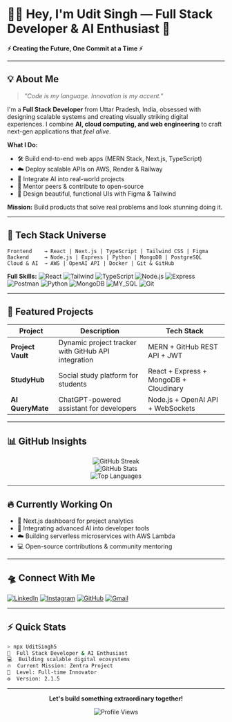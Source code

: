 <!--<h2 align="left">Hi 👋! This side Udit and I'm an AI/ML enthusiast, from UttarPradesh , India.</h2>

###


<h3 align="center" style="color: #333333; font-family: 'Arial', sans-serif;">📊 GitHub Insights</h3>
<div align="center">
  <img src="https://github-readme-stats.vercel.app/api?username=Uditsingh5&hide_title=false&hide_rank=false&show_icons=true&include_all_commits=true&count_private=true&disable_animations=false&theme=tokyonight&locale=en&hide_border=true" height="160" alt="GitHub Stats" />
  <img src="https://github-readme-stats.vercel.app/api/top-langs?username=Uditsingh5&locale=en&hide_title=false&layout=compact&card_width=320&langs_count=5&theme=tokyonight&hide_border=true" height="160" alt="Languages" />
</div>

---

<h3 align="center" style="color: #FF8C00; font-family: 'Courier New', Courier, monospace;">💻 Tech Stack</h3>

<div align="center">
  <img src="https://cdn.jsdelivr.net/gh/devicons/devicon/icons/javascript/javascript-original.svg" height="45" alt="JavaScript" />
  <img src="https://cdn.jsdelivr.net/gh/devicons/devicon/icons/html5/html5-original.svg" height="45" alt="HTML" />
  <img src="https://cdn.jsdelivr.net/gh/devicons/devicon/icons/css3/css3-original.svg" height="45" alt="CSS" />
  <img src="https://cdn.jsdelivr.net/gh/devicons/devicon/icons/python/python-original.svg" height="45" alt="Python" />
  <img src="https://cdn.jsdelivr.net/gh/devicons/devicon/icons/mysql/mysql-original.svg" height="45" alt="MySQL" />
  <img src="https://cdn.jsdelivr.net/gh/devicons/devicon/icons/cplusplus/cplusplus-original.svg" height="45" alt="C++" />
  <img src="https://cdn.jsdelivr.net/gh/devicons/devicon/icons/c/c-original.svg" height="45" alt="C" />
  <img src="https://cdn.jsdelivr.net/gh/devicons/devicon/icons/figma/figma-original.svg" height="45" alt="Figma" />
</div>

---

<h3 align="center" style="color: #333333; font-family: 'Arial', sans-serif;">🎨 My Artistic Side</h3>
<div align="center">
  <img src="https://i.giphy.com/media/v1.Y2lkPTc5MGI3NjExM3ZuNnh0NHl2MGxlMzhqdGc5cWRueXYwNm1wMHV3b3Fndm5zdzBvbCZlcD12MV9pbnRlcm5hbF9naWZfYnlfaWQmY3Q9Zw/QDjpIL6oNCVZ4qzGs7/giphy.gif" alt="GIF" height="180" />
</div>

---

<h3 align="center" style="color: #00CED1; font-family: 'Courier New', Courier, monospace;">🤝 Get in Touch!</h3>

<div align="center">
  <a href="https://www.linkedin.com/in/udit-narayan-singh01/" target="_blank">
    <img src="https://img.shields.io/static/v1?message=LinkedIn&logo=linkedin&label=&color=0077B5&logoColor=white&labelColor=&style=flat" height="45" alt="LinkedIn" />
  </a>
  &nbsp;
  <a href="https://www.instagram.com/uditsingh005/" target="_blank">
    <img src="https://img.shields.io/static/v1?message=Instagram&logo=instagram&label=&color=E4405F&logoColor=white&labelColor=&style=flat" height="45" alt="Instagram" />
  </a>
</div>

---

<div align="center">
  <img src="https://raw.githubusercontent.com/Uditsingh5/Uditsingh5/output/snake.svg" alt="Snake Animation" width="80%" />
</div>
-->


<!-- 💥 INSANE-LEVEL DEVELOPER PORTFOLIO README 💥 -->
# 👨‍💻 Hey, I'm Udit Singh — Full Stack Developer & AI Enthusiast 🚀

**⚡ Creating the Future, One Commit at a Time ⚡**

---

## 💡 About Me

> _"Code is my language. Innovation is my accent."_

I'm a **Full Stack Developer** from Uttar Pradesh, India, obsessed with designing scalable systems and creating visually striking digital experiences. I combine **AI, cloud computing, and web engineering** to craft next-gen applications that *feel alive*.

**What I Do:**
- 🛠️ Build end-to-end web apps (MERN Stack, Next.js, TypeScript)
- ☁️ Deploy scalable APIs on AWS, Render & Railway
- 🤖 Integrate AI into real-world projects
- 💬 Mentor peers & contribute to open-source
- 🎨 Design beautiful, functional UIs with Figma & Tailwind

**Mission:** Build products that solve real problems and look stunning doing it.

---

## 🧬 Tech Stack Universe

```
Frontend    → React | Next.js | TypeScript | Tailwind CSS | Figma
Backend     → Node.js | Express | Python | MongoDB | PostgreSQL
Cloud & AI  → AWS | OpenAI API | Docker | Git & GitHub
```

**Full Skills:**
![React](https://img.shields.io/badge/React-61DAFB?style=flat-square&logo=react&logoColor=black)
![Tailwind](https://img.shields.io/badge/Tailwind-06B6D4?style=flat-square&logo=tailwindcss&logoColor=white)
![TypeScript](https://img.shields.io/badge/TypeScript-3178C6?style=flat-square&logo=typescript&logoColor=white)
![Node.js](https://img.shields.io/badge/Node.js-339933?style=flat-square&logo=nodedotjs&logoColor=white)
![Express](https://img.shields.io/badge/Express-000000?style=flat-square&logo=express&logoColor=white)
![Postman](https://img.shields.io/badge/Postman-FF6C37?style=for-the-badge&logo=Postman&logoColor=white)
![Python](https://img.shields.io/badge/Python-3776AB?style=flat-square&logo=python&logoColor=white)
![MongoDB](https://img.shields.io/badge/MongoDB-13AA52?style=flat-square&logo=mongodb&logoColor=white)
![MY_SQL](https://img.shields.io/badge/-SQL-000?style=for-the-badge&logo=MySQL&logoColor=4479A1)
![Git](https://img.shields.io/badge/Git-F05032?style=flat-square&logo=git&logoColor=white)

---

## 🚀 Featured Projects

| Project | Description | Tech Stack |
|---------|-------------|-----------|
| **Project Vault** | Dynamic project tracker with GitHub API integration | MERN + GitHub REST API + JWT |
| **StudyHub** | Social study platform for students | React + Express + MongoDB + Cloudinary |
| **AI QueryMate** | ChatGPT-powered assistant for developers | Node.js + OpenAI API + WebSockets |

---

## 📊 GitHub Insights

<div align="center">
  <img src="https://github-readme-streak-stats.herokuapp.com?user=Uditsingh5&theme=tokyonight&hide_border=true" alt="GitHub Streak" />
</div>

<div align="center">
  <img src="https://github-readme-stats.vercel.app/api?username=Uditsingh5&show_icons=true&theme=tokyonight&hide_border=true" alt="GitHub Stats" />
</div>

<div align="center">
  <img src="https://github-readme-stats.vercel.app/api/top-langs?username=Uditsingh5&layout=compact&theme=tokyonight&hide_border=true" alt="Top Languages" />
</div>

---

## 🔥 Currently Working On

- 🌟 Next.js dashboard for project analytics
- 🤖 Integrating advanced AI into developer tools
- ☁️ Building serverless microservices with AWS Lambda
- 💻 Open-source contributions & community mentoring

---

## 🛸 Connect With Me

[![LinkedIn](https://img.shields.io/badge/LinkedIn-0077B5?style=for-the-badge&logo=linkedin&logoColor=white)](https://www.linkedin.com/in/udit-narayan-singh01/)
[![Instagram](https://img.shields.io/badge/Instagram-E4405F?style=for-the-badge&logo=instagram&logoColor=white)](https://www.instagram.com/uditsingh005/)
[![GitHub](https://img.shields.io/badge/GitHub-181717?style=for-the-badge&logo=github&logoColor=white)](https://github.com/Uditsingh5)
[![Gmail](https://img.shields.io/badge/Gmail-D14836?style=for-the-badge&logo=gmail&logoColor=white)](mailto:uditsingh52963@gmail.com)

---

## ⚡ Quick Stats

```bash
> npx UditSingh5
👋  Full Stack Developer & AI Enthusiast
💻  Building scalable digital ecosystems
🔥  Current Mission: Zentra Project
🎯  Level: Full-time Innovator
⚙️  Version: 2.1.5
```

---

<div align="center">

**Let's build something extraordinary together!**

![Profile Views](https://komarev.com/ghpvc/?username=Uditsingh5&color=blueviolet&style=flat-square)

</div>
